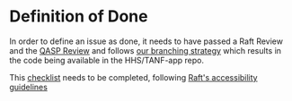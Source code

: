 # **Definition of Done**
In order to define an issue as done, it needs to have passed a Raft Review and the [QASP Review](docs/How-We-Work/Quality-Expectations.md) and follows [our branching strategy](docs/How-We-Work/Branching-Strategy.md) which results in the code being available in the HHS/TANF-app repo.

This [checklist](docs/Technical-Documentation/qasp-operational-checklist.md) needs to be completed, following [Raft's accessibility guidelines](/docs/Technical-Documentation/rafts-accessibility-dos-and-donts.md)
